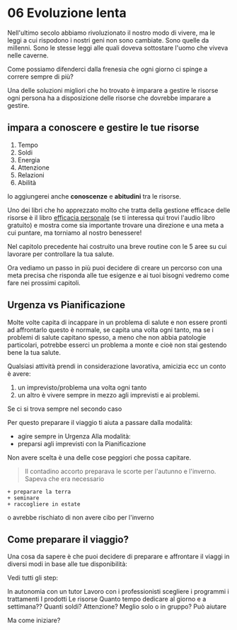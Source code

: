 # 06 Evoluzione lenta

Nell'ultimo secolo abbiamo rivoluzionato il nostro modo di vivere, ma le leggi a cui rispodono i nostri geni non sono cambiate. Sono quelle da millenni. Sono le stesse leggi alle quali doveva sottostare l'uomo che viveva nelle caverne.

Come possiamo difenderci dalla frenesia che ogni giorno ci spinge a correre sempre di più? 

Una delle soluzioni migliori che ho trovato è imparare a gestire le risorse ogni persona ha a disposizione delle risorse che dovrebbe imparare a gestire.

## impara a conoscere e gestire le tue risorse

1. Tempo
2. Soldi
3. Energia
4. Attenzione
5. Relazioni
6. Abilità

Io aggiungerei anche **conoscenze** e **abitudini** tra le risorse.

Uno dei libri che ho apprezzato molto che tratta della gestione efficace delle risorse è il libro <a href="https://efficaciapersonale.com/">efficacia personale</a> (se ti interessa qui trovi l'audio libro gratuito) e mostra come sia importante trovare una direzione e una meta a cui puntare, ma torniamo al nostro benessere!

Nel capitolo precedente hai costruito una breve routine con le 5 aree su cui lavorare per controllare la tua salute.

Ora vediamo un passo in più puoi decidere di creare un percorso con una meta precisa che risponda alle tue esigenze e ai tuoi bisogni vedremo come fare nei prossimi capitoli.

## Urgenza vs Pianificazione

Molte volte capita di incappare in un problema di salute e non essere pronti ad affrontarlo questo è normale, se capita una volta ogni tanto, ma se i problemi di salute capitano spesso, a meno che non abbia patologie particolari, potrebbe esserci un problema a monte e cioè non stai gestendo bene la tua salute.

Qualsiasi attività prendi in considerazione lavorativa, amicizia ecc un conto è avere:

1. un imprevisto/problema una volta ogni tanto
2. un altro è vivere sempre in mezzo agli imprevisti e ai problemi.

Se ci si trova sempre nel secondo caso

Per questo preparare il viaggio ti aiuta a passare dalla modalità:

- agire sempre in Urgenza
  Alla modalità:
- preparsi agli imprevisti con la Pianificazione

Non avere scelta è una delle cose peggiori che possa capitare.

> Il contadino accorto preparava le scorte per l'autunno e l'inverno.
> Sapeva che era necessario

    + preparare la terra
    + seminare
    + raccogliere in estate

o avrebbe rischiato di non avere cibo per l'inverno


## Come preparare il viaggio?

Una cosa da sapere è che puoi decidere di preparare e affrontare il viaggi in diversi modi in base alle tue disponibilità:

Vedi tutti gli step:

In autonomia con un tutor
Lavoro con i professionisti scegliere i programmi i trattamenti
I prodotti
Le risorse
Quanto tempo dedicare al giorno e a settimana??
Quanti soldi?
Attenzione?
Meglio solo o in gruppo? Può aiutare

Ma come iniziare?
